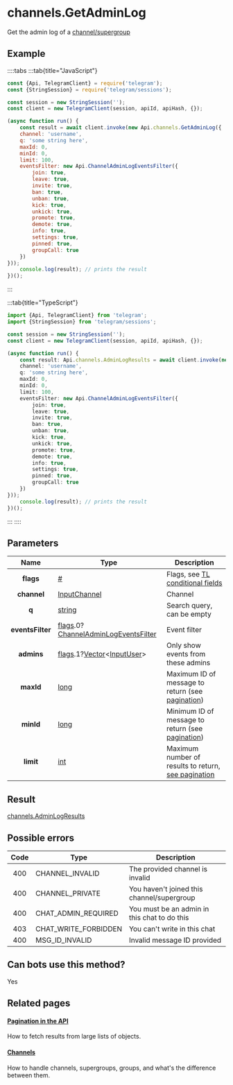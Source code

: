 # channels.GetAdminLog

Get the admin log of a [channel/supergroup](https://core.telegram.org/api/channel)



## Example

::::tabs
:::tab{title="JavaScript"}
```js
const {Api, TelegramClient} = require('telegram');
const {StringSession} = require('telegram/sessions');

const session = new StringSession('');
const client = new TelegramClient(session, apiId, apiHash, {});

(async function run() {
    const result = await client.invoke(new Api.channels.GetAdminLog({
    channel: 'username',
    q: 'some string here',
    maxId: 0,
    minId: 0,
    limit: 100,
    eventsFilter: new Api.ChannelAdminLogEventsFilter({
        join: true,
        leave: true,
        invite: true,
        ban: true,
        unban: true,
        kick: true,
        unkick: true,
        promote: true,
        demote: true,
        info: true,
        settings: true,
        pinned: true,
        groupCall: true
    })
}));
    console.log(result); // prints the result
})();
```
:::

:::tab{title="TypeScript"}
```ts
import {Api, TelegramClient} from 'telegram';
import {StringSession} from 'telegram/sessions';

const session = new StringSession('');
const client = new TelegramClient(session, apiId, apiHash, {});

(async function run() {
    const result: Api.channels.AdminLogResults = await client.invoke(new Api.channels.GetAdminLog({
    channel: 'username',
    q: 'some string here',
    maxId: 0,
    minId: 0,
    limit: 100,
    eventsFilter: new Api.ChannelAdminLogEventsFilter({
        join: true,
        leave: true,
        invite: true,
        ban: true,
        unban: true,
        kick: true,
        unkick: true,
        promote: true,
        demote: true,
        info: true,
        settings: true,
        pinned: true,
        groupCall: true
    })
}));
    console.log(result); // prints the result
})();
```
:::
::::



## Parameters

| Name | Type | Description |
| :--: | ---- | ----------- |
| **flags** | [#](https://core.telegram.org/type/%23) | Flags, see [TL conditional fields](https://core.telegram.org/mtproto/TL-combinators#conditional-fields) 
| **channel** | [InputChannel](https://core.telegram.org/type/InputChannel) | Channel 
| **q** | [string](https://core.telegram.org/type/string) | Search query, can be empty 
| **eventsFilter** | [flags](https://core.telegram.org/mtproto/TL-combinators#conditional-fields).0?[ChannelAdminLogEventsFilter](https://core.telegram.org/type/ChannelAdminLogEventsFilter) | Event filter 
| **admins** | [flags](https://core.telegram.org/mtproto/TL-combinators#conditional-fields).1?[Vector](https://core.telegram.org/type/Vector%20t)<[InputUser](https://core.telegram.org/type/InputUser)> | Only show events from these admins 
| **maxId** | [long](https://core.telegram.org/type/long) | Maximum ID of message to return (see [pagination](https://core.telegram.org/api/offsets)) 
| **minId** | [long](https://core.telegram.org/type/long) | Minimum ID of message to return (see [pagination](https://core.telegram.org/api/offsets)) 
| **limit** | [int](https://core.telegram.org/type/int) | Maximum number of results to return, [see pagination](https://core.telegram.org/api/offsets) 


## Result

[channels.AdminLogResults](https://core.telegram.org/type/channels.AdminLogResults)



## Possible errors

| Code | Type | Description |
| :--: | ---- | ----------- |
| 400 | CHANNEL\_INVALID | The provided channel is invalid 
| 400 | CHANNEL\_PRIVATE | You haven't joined this channel/supergroup 
| 400 | CHAT\_ADMIN\_REQUIRED | You must be an admin in this chat to do this 
| 403 | CHAT\_WRITE\_FORBIDDEN | You can't write in this chat 
| 400 | MSG\_ID\_INVALID | Invalid message ID provided 


## Can bots use this method?

Yes

## Related pages

#### [Pagination in the API](https://core.telegram.org/api/offsets)

How to fetch results from large lists of objects.



#### [Channels](https://core.telegram.org/api/channel)

How to handle channels, supergroups, groups, and what's the difference between them.




